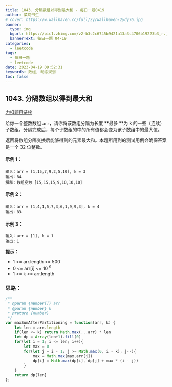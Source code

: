 ```yaml
---
title: 1043. 分隔数组以得到最大和 - 每日一题0419
author: 菜鸟书生
# cover: https://w.wallhaven.cc/full/2y/wallhaven-2ydy76.jpg
banner:
  type: img
  bgurl: https://pic1.zhimg.com/v2-b3c2c6745b9421a13a3c4706b19223b3_r.jpg
  bannerText: 每日一题 04-19
categories:
  - leetcode
tags:
  - 每日一题
  - leetcode
date: 2023-04-19 09:52:31
keywords: 数组, 动态规划
toc: false
---
```

## 1043. 分隔数组以得到最大和
[力扣题目链接](https://leetcode.cn/problems/partition-array-for-maximum-sum/)

给你一个整数数组 `arr`，请你将该数组分隔为长度 **最多 **为 k 的一些（连续）子数组。分隔完成后，每个子数组的中的所有值都会变为该子数组中的最大值。

返回将数组分隔变换后能够得到的元素最大和。本题所用到的测试用例会确保答案是一个 32 位整数。

#### **示例 1：**

```
输入：arr = [1,15,7,9,2,5,10], k = 3
输出：84
解释：数组变为 [15,15,15,9,10,10,10]
```

#### **示例 2：**

```
输入：arr = [1,4,1,5,7,3,6,1,9,9,3], k = 4
输出：83
```

#### **示例 3：**

```
输入：arr = [1], k = 1
输出：1
```

**提示：**

* 1 <= arr.length <= 500
* 0 <= arr[i] <= 10 <sup>9 </sup>
* 1 <= k <= arr.length

### 思路：

```javascript
/**
 * @param {number[]} arr
 * @param {number} k
 * @return {number}
 */
var maxSumAfterPartitioning = function(arr, k) {
    let len = arr.length
    if(len <= k) return Math.max(...arr) * len
    let dp = Array(len+1).fill(0)
    for(let i = 1; i <= len; i++){
        let max = 0
        for(let j = i - 1; j >= Math.max(0, i - k); j--){
            max = Math.max(max,arr[j])
            dp[i] = Math.max(dp[i], dp[j] + max * (i - j)) 
        }
    }
    return dp[len]
};
```
